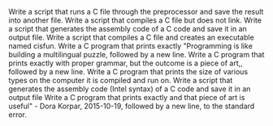 Write a script that runs a C file through the preprocessor and save the result into another file.
Write a script that compiles a C file but does not link. 
Write a script that generates the assembly code of a C code and save it in an output file.
Write a script that compiles a C file and creates an executable named cisfun.
Write a C program that prints exactly "Programming is like building a multilingual puzzle, followed by a new line.
Write a C program that prints exactly with proper grammar, but the outcome is a piece of art,, followed by a new line.
Write a C program that prints the size of various types on the computer it is compiled and run on.
Write a script that generates the assembly code (Intel syntax) of a C code and save it in an output file
Write a C program that prints exactly and that piece of art is useful" - Dora Korpar, 2015-10-19, followed by a new line, to the standard error.
